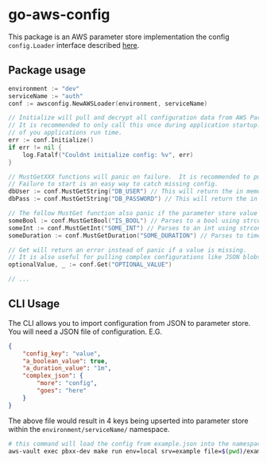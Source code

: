 # go-aws-config

This package is an AWS parameter store implementation the config `config.Loader` interface described [here](https://github.com/divideandconquer/go-consul-client/blob/master/src/config/loader.go).

## Package usage

```go
environment := "dev"
serviceName := "auth"
conf := awsconfig.NewAWSLoader(environment, serviceName)

// Initialize will pull and decrypt all configuration data from AWS Parameter under /dev/auth/* and store it in memory locally.
// It is recommended to only call this once during application startup.  In this way your configuration will be immutable for the duration
// of you applications run time.
err := conf.Initialize() 
if err != nil {
    log.Fatalf("Couldnt initialize config: %v", err)
}

// MustGetXXX functions will panic on failure.  It is recommended to pull all config your app needs in main on startup.
// Failure to start is an easy way to catch missing config.
dbUser := conf.MustGetString("DB_USER") // This will return the in memory copy of the parameter store value at: /dev/auth/DB_USER 
dbPass := conf.MustGetString("DB_PASSWORD") // This will return the in memory copy of the parameter store value at: /dev/auth/DB_PASSWORD 

// The follow MustGet function also panic if the parameter store value can not be parsed
someBool := conf.MustGetBool("IS_BOOL") // Parses to a bool using strconv.ParseBool
someInt := conf.MustGetInt("SOME_INT") // Parses to an int using strconv.Atoi(v)
someDuration := conf.MustGetDuration("SOME_DURATION") // Parses to time.Duration using time.ParseDuration(s)

// Get will return an error instead of panic if a value is missing.  
// It is also useful for pulling complex configurations like JSON blobs that can then be unmarshalled into an object.
optionalValue, _ := conf.Get("OPTIONAL_VALUE") 

// ... 
```

## CLI Usage

The CLI allows you to import configuration from JSON to parameter store.  You will need a JSON file of configuration. E.G. 

```JSON
{
    "config_key": "value",
    "a_boolean_value": true,
    "a_duration_value": "1m",
    "complex_json": {
        "more": "config",
        "goes": "here"
    }
}
```

The above file would result in 4 keys being upserted into parameter store within the `environment/serviceName/` namespace.

```bash
# this command will load the config from example.json into the namespace for the local environment's example service
aws-vault exec pbxx-dev make run env=local srv=example file=$(pwd)/example.json
```
